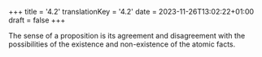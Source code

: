+++
title = '4.2'
translationKey = '4.2'
date = 2023-11-26T13:02:22+01:00
draft = false
+++

The sense of a proposition is its agreement and disagreement with the possibilities of the existence and non-existence of the atomic facts.
